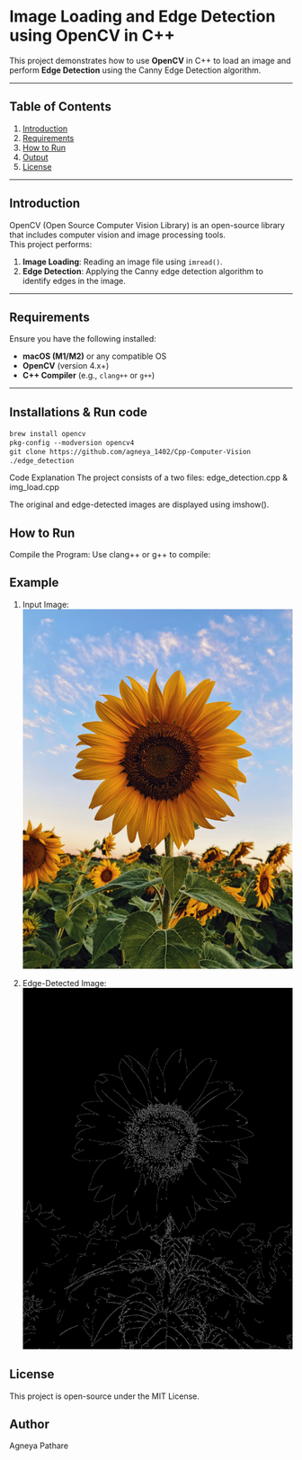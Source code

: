 # Image Loading and Edge Detection using OpenCV in C++

This project demonstrates how to use **OpenCV** in C++ to load an image and perform **Edge Detection** using the Canny Edge Detection algorithm.

---

## Table of Contents
1. [Introduction](#introduction)
2. [Requirements](#requirements)
3. [How to Run](#how-to-run)
4. [Output](#output)
5. [License](#license)

---

## Introduction
OpenCV (Open Source Computer Vision Library) is an open-source library that includes computer vision and image processing tools.  
This project performs:
1. **Image Loading**: Reading an image file using `imread()`.
2. **Edge Detection**: Applying the Canny edge detection algorithm to identify edges in the image.

---

## Requirements
Ensure you have the following installed:
- **macOS (M1/M2)** or any compatible OS
- **OpenCV** (version 4.x+)
- **C++ Compiler** (e.g., `clang++` or `g++`)

---







## Installations & Run code
 ```
brew install opencv
pkg-config --modversion opencv4
git clone https://github.com/agneya_1402/Cpp-Computer-Vision
./edge_detection
```



Code Explanation
The project consists of a two files: edge_detection.cpp & img_load.cpp

The original and edge-detected images are displayed using imshow().

## How to Run
Compile the Program: Use clang++ or g++ to compile:



## Example

1. Input Image: ![Input](https://github.com/agneya-1402/C-Computer-Vision/blob/main/sunflower.jpeg)

2. Edge-Detected Image: ![Output](https://github.com/agneya-1402/C-Computer-Vision/blob/main/%20.png)

## License
This project is open-source under the MIT License.

## Author
Agneya Pathare
